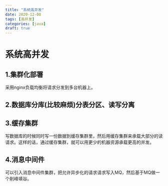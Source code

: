 ```yaml
---
title: "系统高并发"
date: 2020-12-08
tags: [高并发]
categories: [java]
draft: true
---
```



# 系统高并发

## 1.集群化部署
采用nginx负载均衡将请求分发到多台机器上。

## 2.数据库分库(比较麻烦)分表分区、读写分离

## 3.缓存集群
写数据库的时候同时写一份数据到缓存集群里，然后用缓存集群来承载大部分的读请求。这样的话，通过缓存集群，就可以用更少的机器资源承载更高的并发。

## 4.消息中间件
可以引入消息中间件集群，把允许异步化的请求请求写入MQ，然后基于MQ做一个削峰填谷。

